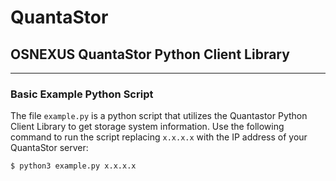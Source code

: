 # QuantaStor
## OSNEXUS QuantaStor Python Client Library

---

### Basic Example Python Script

The file `example.py` is a python script that utilizes the Quantastor Python Client Library to get storage system information. Use the following command to run the script replacing `x.x.x.x` with the IP address of your QuantaStor server:

    $ python3 example.py x.x.x.x